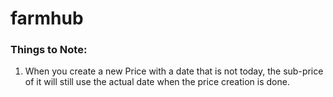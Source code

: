 # farmhub

### Things to Note:
1. When you create a new Price with a date that is not today, the sub-price of it will still use the actual date when the price creation is done.
